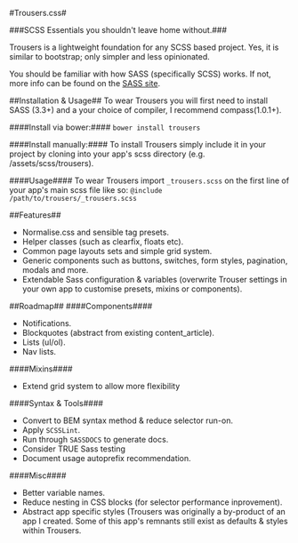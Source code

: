 #Trousers.css#

###SCSS Essentials you shouldn't leave home without.###

Trousers is a lightweight foundation for any SCSS based project. Yes, it is similar to bootstrap; only simpler and less opinionated.

You should be familiar with how SASS (specifically SCSS) works. If not, more info can be found on the [SASS site](http://sass-lang.com/).

##Installation & Usage##
To wear Trousers you will first need to install SASS (3.3+) and a your choice of compiler, I recommend compass(1.0.1+).

####Install via bower:####
`bower install trousers`

####Install manually:####
To install Trousers simply include it in your project by cloning into your app's scss directory (e.g. /assets/scss/trousers).

####Usage####
To wear Trousers import `_trousers.scss` on the first line of your app's main scss file like so:
`@include /path/to/trousers/_trousers.scss`

##Features##
- Normalise.css and sensible tag presets.
- Helper classes (such as clearfix, floats etc).
- Common page layouts sets and simple grid system.
- Generic components such as buttons, switches, form styles, pagination, modals and more.
- Extendable Sass configuration & variables (overwrite Trouser settings in your own app to customise presets, mixins or components).

##Roadmap##
####Components####
- Notifications.
- Blockquotes (abstract from existing content_article).
- Lists (ul/ol).
- Nav lists.

####Mixins####
- Extend grid system to allow more flexibility

####Syntax & Tools####
- Convert to BEM syntax method & reduce selector run-on.
- Apply `SCSSLint`.
- Run through `SASSDOCS` to generate docs.
- Consider TRUE Sass testing
- Document usage autoprefix recommendation.

####Misc####
- Better variable names.
- Reduce nesting in CSS blocks (for selector performance inprovement).
- Abstract app specific styles (Trousers was originally a by-product of an app I created. Some of this app's remnants still exist as defaults & styles within Trousers.

